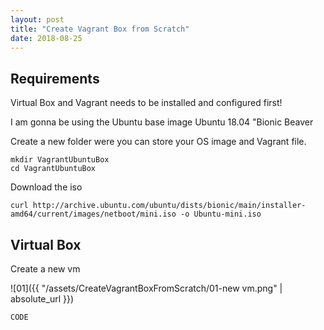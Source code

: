 ```yaml
---
layout: post
title: "Create Vagrant Box from Scratch"
date: 2018-08-25
---
```


## Requirements

Virtual Box and Vagrant needs to be installed and configured first!

I am gonna be using the Ubuntu base image Ubuntu 18.04 "Bionic Beaver

Create a new folder were you can store your OS image and Vagrant file.


```
mkdir VagrantUbuntuBox
cd VagrantUbuntuBox
```
Download the iso

```
curl http://archive.ubuntu.com/ubuntu/dists/bionic/main/installer-amd64/current/images/netboot/mini.iso -o Ubuntu-mini.iso
```

## Virtual Box

Create a new vm

![01]({{ "/assets/CreateVagrantBoxFromScratch/01-new vm.png" | absolute_url }})





```
CODE
```

